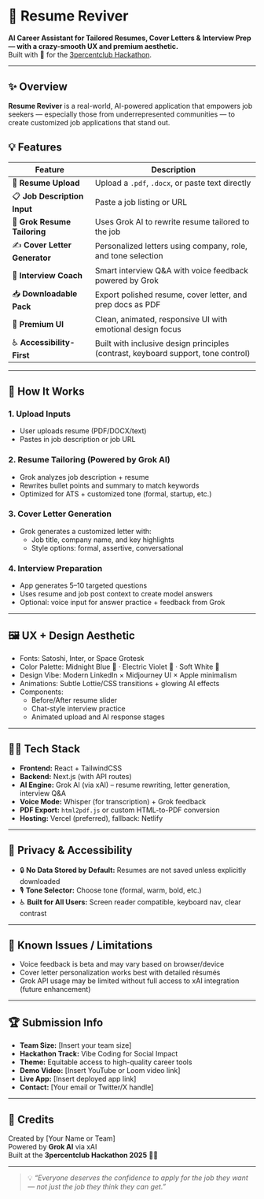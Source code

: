# 🚀 Resume Reviver

**AI Career Assistant for Tailored Resumes, Cover Letters & Interview Prep — with a crazy-smooth UX and premium aesthetic.**  
Built with 💜 for the [3percentclub Hackathon](https://www.the3percentmovement.com/).

---

## ✨ Overview

**Resume Reviver** is a real-world, AI-powered application that empowers job seekers — especially those from underrepresented communities — to create customized job applications that stand out.  



## 💡 Features

| Feature | Description |
|--------|-------------|
| 📄 **Resume Upload** | Upload a `.pdf`, `.docx`, or paste text directly |
| 📋 **Job Description Input** | Paste a job listing or URL |
| 🤖 **Grok Resume Tailoring** | Uses Grok AI to rewrite resume tailored to the job |
| ✍️ **Cover Letter Generator** | Personalized letters using company, role, and tone selection |
| 🎤 **Interview Coach** | Smart interview Q&A with voice feedback powered by Grok |
| 📥 **Downloadable Pack** | Export polished resume, cover letter, and prep docs as PDF |
| 🎨 **Premium UI** | Clean, animated, responsive UI with emotional design focus |
| ♿ **Accessibility-First** | Built with inclusive design principles (contrast, keyboard support, tone control) |

---

## 🧠 How It Works

### 1. Upload Inputs
- User uploads resume (PDF/DOCX/text)
- Pastes in job description or job URL

### 2. Resume Tailoring (Powered by Grok AI)
- Grok analyzes job description + resume
- Rewrites bullet points and summary to match keywords
- Optimized for ATS + customized tone (formal, startup, etc.)

### 3. Cover Letter Generation
- Grok generates a customized letter with:
  - Job title, company name, and key highlights
  - Style options: formal, assertive, conversational

### 4. Interview Preparation
- App generates 5–10 targeted questions
- Uses resume and job post context to create model answers
- Optional: voice input for answer practice + feedback from Grok

---

## 🖼️ UX + Design Aesthetic

- Fonts: Satoshi, Inter, or Space Grotesk  
- Color Palette: Midnight Blue 🌌 · Electric Violet 🔮 · Soft White 🌟  
- Design Vibe: Modern LinkedIn × Midjourney UI × Apple minimalism  
- Animations: Subtle Lottie/CSS transitions + glowing AI effects  
- Components: 
  - Before/After resume slider  
  - Chat-style interview practice  
  - Animated upload and AI response stages  

---

## 🧑‍💻 Tech Stack

- **Frontend:** React + TailwindCSS
- **Backend:** Next.js (with API routes)
- **AI Engine:** Grok AI (via xAI) – resume rewriting, letter generation, interview Q&A
- **Voice Mode:** Whisper (for transcription) + Grok feedback
- **PDF Export:** `html2pdf.js` or custom HTML-to-PDF conversion
- **Hosting:** Vercel (preferred), fallback: Netlify

---

## 🔐 Privacy & Accessibility

- 🔒 **No Data Stored by Default:** Resumes are not saved unless explicitly downloaded
- 🎙️ **Tone Selector:** Choose tone (formal, warm, bold, etc.)
- ♿ **Built for All Users:** Screen reader compatible, keyboard nav, clear contrast

---

## 🚧 Known Issues / Limitations

- Voice feedback is beta and may vary based on browser/device
- Cover letter personalization works best with detailed résumés
- Grok API usage may be limited without full access to xAI integration (future enhancement)

---

## 🏆 Submission Info

- **Team Size:** [Insert your team size]
- **Hackathon Track:** Vibe Coding for Social Impact
- **Theme:** Equitable access to high-quality career tools
- **Demo Video:** [Insert YouTube or Loom video link]
- **Live App:** [Insert deployed app link]
- **Contact:** [Your email or Twitter/X handle]

---

## 🙌 Credits

Created by [Your Name or Team]  
Powered by **Grok AI** via xAI  
Built at the **3percentclub Hackathon 2025** 🧠💼

---

> 💡 *“Everyone deserves the confidence to apply for the job they want — not just the job they think they can get.”*

